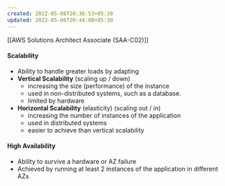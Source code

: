 ```yaml
---
created: 2022-05-06T20:36:53+05:30
updated: 2022-05-06T20:44:08+05:30
---
```

[[AWS Solutions Architect Associate (SAA-C02)]]

#### Scalability
-   Ability to handle greater loads by adapting
-   **Vertical Scalability** (scaling up / down)
	-   increasing the size (performance) of the instance
	-   used in non-distributed systems, such as a database.
	-   limited by hardware
-   **Horizontal Scalability** (elasticity) (scaling out / in)
	-   increasing the number of instances of the application
	-   used in distributed systems
	-   easier to achieve than vertical scalability

#### High Availability
- Ability to survive a hardware or AZ failure
- Achieved by running at least 2 instances of the application in different AZs